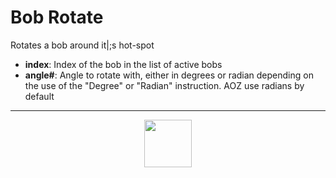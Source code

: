 # Bob Rotate
Rotates a bob around it|;s hot-spot
- **index**: Index of the bob in the list of active bobs
- **angle#**: Angle to rotate with, either in degrees or radian depending on the use of the "Degree" or "Radian" instruction. AOZ use radians by default
---
<p align="center"><img valign="middle" width="76px" src="https://drive.google.com/uc?export=view&id=1c2KO0LJpvMS9X9CAGV6dOfciR7OWhdKA" /></p>